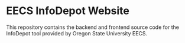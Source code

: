 # EECS InfoDepot Website
This repository contains the backend and frontend source code for the InfoDepot tool provided by Oregon State University
EECS.